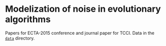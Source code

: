# Modelization of noise in evolutionary algorithms

Papers for ECTA-2015 conference and journal paper for TCCI. Data in the [`data`](data/) directory.
